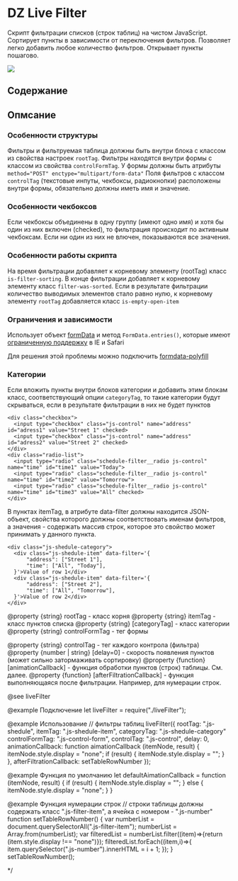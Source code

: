 # DZ Live Filter

Скрипт фильтрации списков (строк таблиц) на чистом JavaScript.
Сортирует пункты в зависимости от переключения фильтров.
Позволяет легко добавить любое количество фильтров.
Открывает пункты пошагово. 

![](liveFilter.png)

## Содержание

## Опмсание

### Особенности структуры
Фильтры и фильтруемая таблица должны быть внутри блока с классом из свойства настроек `rootTag`.
Фильтры находятся внутри формы с классом из свойства `controlFormTag`.
У формы должны быть атрибуты `method="POST" enctype="multipart/form-data"`
Поля фильтров с классом `controlTag` (текстовые инпуты, чекбоксы, радиокнопки) 
расположены внутри формы, обязательно должны иметь имя и значение.

### Особенности чекбоксов
Если чекбоксы объединены в одну группу (имеют одно имя) и хотя бы один из них включен (checked),
то фильтрация происходит по активным чекбоксам.
Если ни один из них не влючен, показываются все значения.

### Особенности работы скрипта
На время фильтрации добавляет к корневому элементу (rootTag) класс `is-filter-sorting`.
В конце фильтрации добавляет к корневому элементу класс `filter-was-sorted`.
Если в результате фильтрации количество выводимых элементов стало равно нулю,
к корневому элементу `rootTag` добавляется класс `is-empty-open-item`

### Ограничения и зависимости
Использует объект [formData](https://developer.mozilla.org/en-US/docs/Web/API/FormData) 
 и метод `FormData.entries()`, которые имеют [ограниченную поддержку](https://developer.mozilla.org/en-US/docs/Web/API/FormData#Browser_compatibility) в IE и Safari

Для решения этой проблемы можно подключить [formdata-polyfill](https://www.npmjs.com/package/formdata-polyfill)

### Категории
Если вложить пункты внутри блоков категории и добавить этим блокам класс,
соответствующий опции `categoryTag`, то такие категории будут скрываться,
если в результате фильтрации в них не будет пунктов

```
<div class="checkbox">
  <input type="checkbox" class="js-control" name="address" id="adress1" value="Street 1" checked>
  <input type="checkbox" class="js-control" name="address" id="adress2" value="Street 2" checked>
</div>
<div class="radio-list">
  <input type="radio" class="schedule-filter__radio js-control" name="time" id="time1" value="Today">
  <input type="radio" class="schedule-filter__radio js-control" name="time" id="time2" value="Tomorrow">
  <input type="radio" class="schedule-filter__radio js-control" name="time" id="time3" value="All" checked>
</div>
```
В пунктах itemTag, в атрибуте data-filter должны находится JSON-объект,
свойства которого должны соответствовать именам фильтров,
а значения - содержать массив строк, которое это свойство может принимать у данного пункта.
```
<div class="js-shedule-category">
  <div class="js-shedule-item" data-filter='{
      "address": ["Street 1"],
      "time": ["All", "Today"],
  }'>Value of row 1</div>
  <div class="js-shedule-item" data-filter='{
      "address": ["Street 2"],
      "time": ["All", "Tomorrow"],
  }'>Value of row 2</div>
</div>
```
@property {string} rootTag - класс корня
@property {string} itemTag - класс пунктов списка
@property {string} [categoryTag] - класс категории
@property {string} controlFormTag - тег формы <form action="" class="js-control-form"  method="POST" enctype="multipart/form-data">
@property {string} controlTag - тег каждого контрола (фильтра)
@property {number | string} [delay=0] - скорость появления пунктов (может сильно затормаживать сортировку)
@property {function} [animationCallback] - функция обработки пунктов (строк) таблицы. См. далее.
@property {function} [afterFiltrationCallback] - функция выполняющаяся после фильтрации. Например, для нумерации строк.

@see liveFilter

@example <caption>Подключение</caption>
let liveFilter = require("./liveFilter");

@example <caption>Использование</caption>
// фильтры таблиц
liveFilter({
    rootTag: ".js-shedule",
    itemTag: ".js-shedule-item",
    categoryTag: ".js-shedule-category"
    controlFormTag: ".js-control-form",
    controlTag: ".js-control",
    delay: 0,
    animationCallback: function aimationCallback (itemNode, result) {
        itemNode.style.display = "none";
        if (result) {
            itemNode.style.display = "";
        }
    },
    afterFiltrationCallback: setTableRowNumber
});

@example <caption>Функция по умолчанию</caption>
let defaultAimationCallback = function (itemNode, result) {
    if (result) {
        itemNode.style.display = "";
    } else {
        itemNode.style.display = "none";
    }
}

@example <caption>Функция нумерации строк</caption>
// строки таблицы должны содержать класс ".js-filter-item", а ячейка с номером - ".js-number"
function setTableRowNumber() {
  var numberList = document.querySelectorAll(".js-filter-item");
  numberList = Array.from(numberList);
  var filteredList = numberList.filter((item)=>{return (item.style.display !== "none")});
  filteredList.forEach((item,i)=>{
    item.querySelector(".js-number").innerHTML = i + 1;
  });
}
setTableRowNumber();


 */
